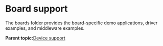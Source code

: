 # Board support

The boards folder provides the board-specific demo applications, driver examples, and middleware examples.

**Parent topic:**[Device support](../topics/device_support.md)

